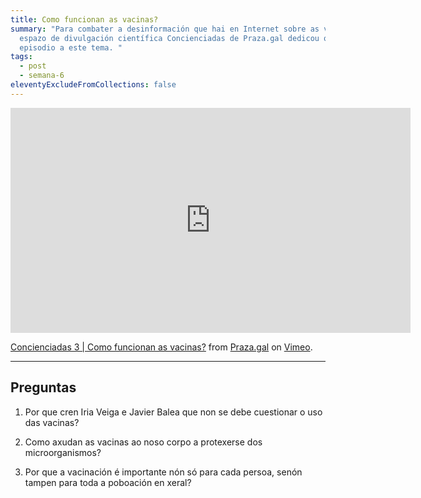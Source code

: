 ```yaml
---
title: Como funcionan as vacinas?
summary: "Para combater a desinformación que hai en Internet sobre as vacinas, o
  espazo de divulgación científica Concienciadas de Praza.gal dedicou o terceiro
  episodio a este tema. "
tags:
  - post
  - semana-6
eleventyExcludeFromCollections: false
---
```


<iframe src="https://player.vimeo.com/video/369814054" width="640" height="360" frameborder="0" allow="autoplay; fullscreen" allowfullscreen></iframe>
<p><a href="https://vimeo.com/369814054">Concienciadas 3 | Como funcionan as vacinas?</a> from <a href="https://vimeo.com/prazapublica">Praza.gal</a> on <a href="https://vimeo.com">Vimeo</a>.</p>

____

## Preguntas

1. Por que cren Iria Veiga e Javier Balea que non se debe cuestionar o uso das vacinas?

 2. Como axudan as vacinas ao noso corpo a protexerse dos microorganismos?

3. Por que a vacinación é importante nón só para cada persoa, senón tampen para toda a poboación en xeral?